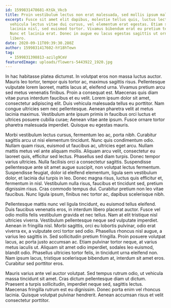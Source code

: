 ```yaml
---
id: 1599831478681-KtGk_Vkcb
title: Proin vestibulum lectus non erat malesuada, sed mollis ipsum malesuada
excerpt: Fusce sit amet elit dapibus, molestie tellus quis, luctus lectus. Nunc
  vehicula lectus vitae dui cursus, vel elementum erat egestas. Etiam sed
  lacinia nisl, sed euismod tortor. Vivamus bibendum erat eu pretium tempor.
  Nunc et lacinia erat. Donec in augue eu lacus egestas sagittis ut ornare
  libero.
date: 2020-09-11T09:39:30.280Z
author: 1599831417602-hY18hTewn
tag:
  - 1599831398813-azilg9CmV
featuredImage: uploads/flowers-5443922_1920.jpg
---
```

<!--StartFragment-->

In hac habitasse platea dictumst. In volutpat eros non massa luctus auctor. Mauris leo tortor, tempor quis tortor ac, maximus sagittis risus. Pellentesque vulputate lorem laoreet, mattis lacus at, eleifend urna. Vivamus pretium arcu sed metus venenatis finibus. Proin a consequat est. Maecenas quis diam vitae purus interdum faucibus et eu velit. Lorem ipsum dolor sit amet, consectetur adipiscing elit. Duis vehicula malesuada tellus eu porttitor. Nam congue ultricies sem nec pellentesque. Aenean pharetra velit at metus lacinia maximus. Vestibulum ante ipsum primis in faucibus orci luctus et ultrices posuere cubilia curae; Aenean vitae ante ipsum. Fusce ornare tortor pharetra malesuada imperdiet. Quisque eu egestas mauris.

Morbi vestibulum lectus cursus, fermentum leo ac, porta nibh. Curabitur sagittis arcu ut nisi elementum tincidunt. Nunc quis condimentum odio. Nullam quam risus, euismod ut faucibus ac, ultricies eget arcu. Nullam mattis metus vel ante aliquam mollis. Aliquam arcu velit, consectetur eu laoreet quis, efficitur sed lectus. Phasellus sed diam turpis. Donec tempor varius ultricies. Nulla facilisis orci a consectetur sagittis. Suspendisse pellentesque ante sit amet augue suscipit, non volutpat lectus fermentum. Suspendisse feugiat, dolor id eleifend elementum, ligula sem vestibulum dolor, et lacinia dui turpis in leo. Donec magna risus, luctus quis efficitur et, fermentum in nisl. Vestibulum nulla risus, faucibus et tincidunt sed, pretium dignissim risus. Cras commodo tempus dui. Curabitur pretium non leo vitae faucibus. Nunc ligula ipsum, finibus nec tortor ac, dapibus scelerisque nibh.

Pellentesque mattis nunc vel ligula tincidunt, eu euismod tellus eleifend. Duis faucibus venenatis eros, in interdum libero placerat auctor. Fusce vel odio mollis felis vestibulum gravida et nec tellus. Nam at elit tristique nisl ultricies viverra. Vestibulum pellentesque neque sed vulputate imperdiet. Aenean in fringilla nisl. Morbi sagittis, orci eu lobortis pulvinar, odio erat viverra ex, a vulputate orci tortor sed odio. Phasellus rhoncus nisl augue, a varius leo sagittis in. Sed sollicitudin pretium fringilla. Proin posuere volutpat lacus, ac porta justo accumsan ac. Etiam pulvinar tortor neque, at varius metus iaculis ut. Aliquam sit amet odio imperdiet, sodales leo euismod, blandit odio. Phasellus ultricies tortor felis, in tincidunt urna eleifend non. Nam ipsum lacus, tristique scelerisque bibendum at, interdum sit amet eros. Curabitur sed porttitor eros.

Mauris varius ante vel auctor volutpat. Sed tempus rutrum odio, ut vehicula massa tincidunt sit amet. Cras dictum pellentesque diam ut dictum. Praesent a turpis sollicitudin, imperdiet neque sed, sagittis lectus. Maecenas fringilla rutrum est eu dignissim. Donec porta enim vel rhoncus lacinia. Quisque volutpat pulvinar hendrerit. Aenean accumsan risus et velit consectetur porttitor.

<!--EndFragment-->